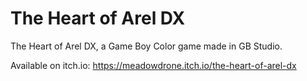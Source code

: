 # The Heart of Arel DX

The Heart of Arel DX, a Game Boy Color game made in GB Studio.

Available on itch.io: https://meadowdrone.itch.io/the-heart-of-arel-dx
